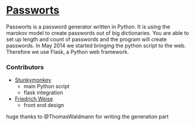 <a href="http://passworts.buehler.rocks/" target="_blank">Passworts</a>
============

Passworts is a password generator written in Python. It is using the marokov model to create passwords out of big dictionaries. You are able to set up length and count of passwords and the program will create passwords.
In May 2014 we started bringing the python script to the web. Therefore we use Flask, a Python web framework.

### Contributors
+ <a href="https://stunkymonkey.de" target="_blank">Stunkymonkey</a>
	+ main Python script
	+ flask integration
+ <a href="https://weise.io/" target="_blank">Friedrich Weise</a>
	+ front end design

huge thanks to @ThomasWaldmann for writing the generation part
